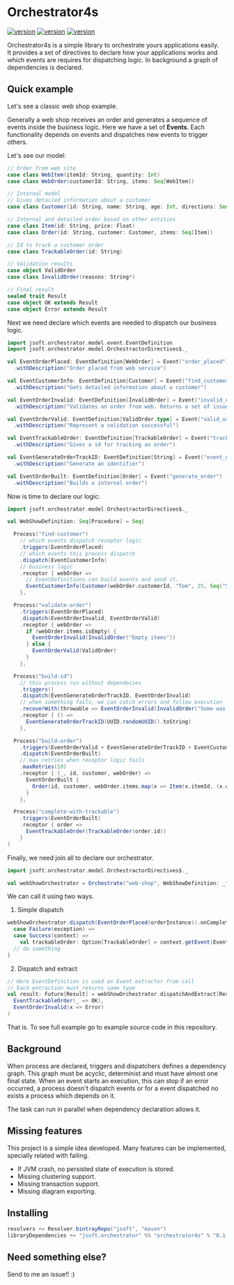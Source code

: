 # Orchestrator4s

[![version](https://img.shields.io/badge/version-0.1.1-green.svg)](https://github.com/modux4s/modux)
[![version](https://img.shields.io/badge/scala-2.12-blue.svg)](https://github.com/modux4s/modux)
[![version](https://img.shields.io/badge/scala-2.13-blue.svg)](https://github.com/modux4s/modux)

Orchestrator4s is a simple library to orchestrate yours applications easily.  
It provides a set of directives to declare how your applications works and which events are requires for dispatching
logic. In background a graph of dependencies is declared.

## Quick example

Let's see a classic web shop example.

Generally a web shop receives an order and generates a sequence of events inside the business logic. Here we have a set
of **Events**. Each functionality depends on events and dispatches new events to trigger others.

Let's see our model:

```scala
// Order from web site
case class WebItem(itemId: String, quantity: Int)
case class WebOrder(customerId: String, items: Seq[WebItem])

// Internal model
// Gives detailed information about a customer 
case class Customer(id: String, name: String, age: Int, directions: Seq[String])

// Internal and detailed order based on other entities
case class Item(id: String, price: Float)
case class Order(id: String, customer: Customer, items: Seq[Item])

// Id to track a customer order
case class TrackableOrder(id: String)

// Validation results
case object ValidOrder
case class InvalidOrder(reasons: String*)

// Final result  
sealed trait Result
case object OK extends Result
case object Error extends Result
```

Next we need declare which events are needed to dispatch our business logic.

```scala
import jsoft.orchestrator.model.event.EventDefinition
import jsoft.orchestrator.model.OrchestractorDirectives$._

val EventOrderPlaced: EventDefinition[WebOrder] = Event("order_placed")
  .withDescription("Order placed from web service")

val EventCustomerInfo: EventDefinition[Customer] = Event("find_customer_info")
  .withDescription("Gets detailed information about a customer")

val EventOrderInvalid: EventDefinition[InvalidOrder] = Event("invalid_order")
  .withDescription("Validates an order from web. Returns a set of issues detailing errors.")

val EventOrderValid: EventDefinition[ValidOrder.type] = Event("valid_order")
  .withDescription("Represent a validation successful")

val EventTrackableOrder: EventDefinition[TrackableOrder] = Event("trackable_order")
  .withDescription("Gives a id for tracking an order")

val EventGenerateOrderTrackID: EventDefinition[String] = Event("event_generate_order_track_id")
  .withDescription("Generate an identifier")

val EventOrderBuilt: EventDefinition[Order] = Event("generate_order")
  .withDescription("Builds a internal order")
```

Now is time to declare our logic:

```scala
import jsoft.orchestrator.model.OrchestractorDirectives$._

val WebShowDefinition: Seq[Procedure] = Seq(

  Process("find-customer")
    // which events dispatch receptor logic
    .triggers(EventOrderPlaced)
    // which events this process dispatch
    .dispatch(EventCustomerInfo)
    // business logic
    .receptor { webOrder =>
      // EventDefinitions can build events and send it. 
      EventCustomerInfo(Customer(webOrder.customerId, "Tom", 25, Seq("Some where")))
    },

  Process("validate-order")
    .triggers(EventOrderPlaced)
    .dispatch(EventOrderInvalid, EventOrderValid)
    .receptor { webOrder =>
      if (webOrder.items.isEmpty) {
        EventOrderInvalid(InvalidOrder("Empty items"))
      } else {
        EventOrderValid(ValidOrder)
      }
    },

  Process("build-id")
    // this process run without dependecies
    .triggers()
    .dispatch(EventGenerateOrderTrackID, EventOrderInvalid)
    // when something fails, we can catch errors and follow execution
    .recoverWith(throwable => EventOrderInvalid(InvalidOrder("Some was wrong")))
    .receptor { () =>
      EventGenerateOrderTrackID(UUID.randomUUID().toString)
    },

  Process("build-order")
    .triggers(EventOrderValid + EventGenerateOrderTrackID + EventCustomerInfo + EventOrderPlaced)
    .dispatch(EventOrderBuilt)
    // max retries when receptor logic fails
    .maxRetries(10)
    .receptor { (_, id, customer, webOrder) =>
      EventOrderBuilt {
        Order(id, customer, webOrder.items.map(x => Item(x.itemId, (x.quantity * 2).toFloat)))
      }
    },

  Process("complete-with-trackable")
    .triggers(EventOrderBuilt)
    .receptor { order =>
      EventTrackableOrder(TrackableOrder(order.id))
    }
)
```

Finally, we need join all to declare our orchestrator.

```scala
import jsoft.orchestrator.model.OrchestractorDirectives$._

val webShowOrchestrator = Orchestrate("web-shop", WebShowDefinition: _*)
```

We can call it using two ways.

1. Simple dispatch

```scala
webShowOrchestrator.dispatch(EventOrderPlaced(orderInstance)).onComplete {
  case Failure(exception) =>
  case Success(context) =>
    val trackableOrder: Option[TrackableOrder] = context.getEvent(EventTrackableOrder)
  // do something
}
```

2. Dispatch and extract

```scala
// Here EventDefinition is used as Event extractor from call
// Each extraction must returns same type
val result: Future[Result] = webShowOrchestrator.dispatchAndExtract[Result](EventOrderPlaced(orderInstance))(
  EventTrackableOrder(_ => OK),
  EventOrderInvalid(x => Error)
)
```

That is. To see full example go to example source code in this repository.

## Background

When process are declared, triggers and dispatchers defines a dependency graph. This graph must be acyclic, determinist
and must have almost one final state. When an event starts an execution, this can stop if an error occurred, a process
doesn't dispatch events or for a event dispatched no exists a process which depends on it.

The task can run in parallel when dependency declaration allows it.

## Missing features

This project is a simple idea developed. Many features can be implemented, specially related with failing.

* If JVM crash, no persisted state of execution is stored.
* Missing clustering support.
* Missing transaction support.
* Missing diagram exporting.

## Installing

```sbt
resolvers += Resolver.bintrayRepo("jsoft", "maven")
libraryDependencies += "jsoft.orchestrator" %% "orchestrator4s" % "0.1.1"
```

## Need something else? 
Send to me an issue!! :)
